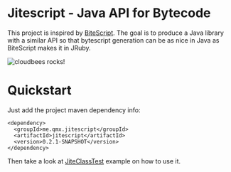 Jitescript - Java API for Bytecode
==================================

This project is inspired by [BiteScript](https://github.com/headius/bitescript). The goal is to produce a Java library with a similar API
so that bytescript generation can be as nice in Java as BiteScript makes it in JRuby.

![cloudbees rocks!](http://static-www.cloudbees.com/images/badges/BuiltOnDEV.png)

Quickstart
==================================

Just add the project maven dependency info:

    <dependency>
      <groupId>me.qmx.jitescript</groupId>
      <artifactId>jitescript</artifactId>
      <version>0.2.1-SNAPSHOT</version>
    </dependency>

Then take a look at [JiteClassTest](https://github.com/qmx/jitescript/blob/master/src/test/java/me/qmx/jitescript/JiteClassTest.java) example on how to use it.